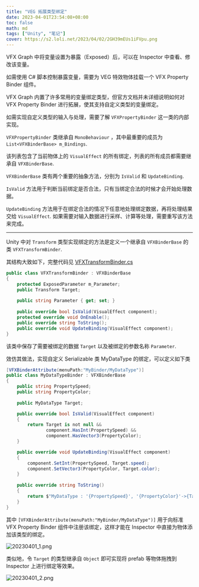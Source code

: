 ```yaml
---
title: "VEG 拓展类型绑定"
date: 2023-04-01T23:54:08+08:00
toc: false
math: md
tags: ["Unity", "笔记"]
cover: https://s2.loli.net/2023/04/02/2GH39mEUs1iFVpu.png
---
```


VFX Graph 中将变量设置为暴露（Exposed）后，可以在 Inspector 中查看、修改该变量。

如需使用 C# 脚本控制暴露变量，需要为 VEG 特效物体挂载一个 VFX Property Binder 组件。

VFX Graph 内置了许多常用的变量绑定类型，但官方文档并未详细说明如何对 VFX Property Binder 进行拓展，使其支持自定义类型的变量绑定。

如需实现自定义类型的输入与处理，需要了解 `VFXPropertyBinder` 这一类的内部实现。

`VFXPropertyBinder` 类继承自 `MonoBehaviour` ，其中最重要的成员为 `List<VFXBinderBase> m_Bindings`.

该列表包含了当前物体上的 `VisualEffect` 的所有绑定，列表的所有成员都需要继承自 `VFXBinderBase`.

`VFXBinderBase` 类有两个重要的抽象方法，分别为 `IsValid` 和 `UpdateBinding`.

`IsValid` 方法用于判断当前绑定是否合法，只有当绑定合法的时候才会开始处理数据。

`UpdateBinding` 方法用于在绑定合法的情况下任意地处理绑定数据，再将处理结果交给 `VisualEffect`. 如果需要对输入数据进行采样、计算等处理，需要重写该方法来完成。

---

Unity 中对 `Transform` 类型实现绑定的方法是定义一个继承自 `VFXBinderBase` 的类 `VFXTransformBinder`.

其结构大致如下，完整代码见 [VFXTransformBinder.cs](https://github.com/NavidK0/unity-visualeffectgraph-builtin/blob/main/Runtime/Utilities/PropertyBinding/Implementation/VFXTransformBinder.cs)

```cs
public class VFXTransformBinder : VFXBinderBase
{
    protected ExposedParameter m_Parameter;
    public Transform Target;
    
    public string Parameter { get; set; }
    
    public override bool IsValid(VisualEffect component);
    protected override void OnEnable();
    public override string ToString();
    public override void UpdateBinding(VisualEffect component);
}
```

该类中保存了需要被绑定的数据 `Target` 以及被绑定的参数名称 `Parameter`.

效仿其做法，实现自定义 Serializable 类 MyDataType 的绑定，可以定义如下类

```cs
[VFXBinderAttribute(menuPath:"MyBinder/MyDataType")]
public class MyDataTypeBinder : VFXBinderBase
{
    public string PropertySpeed;
    public string PropertyColor;
    
    public MyDataType Target;

    public override bool IsValid(VisualEffect component)
    {
        return Target is not null && 
               component.HasInt(PropertySpeed) &&
               component.HasVector3(PropertyColor);
    }

    public override void UpdateBinding(VisualEffect component)
    {
        component.SetInt(PropertySpeed, Target.speed);
        component.SetVector3(PropertyColor, Target.color);
    }
    
    public override string ToString()
    {
        return $"MyDataType : '{PropertySpeed}', '{PropertyColor}'->{Target}";
    }
}
```

其中 `[VFXBinderAttribute(menuPath:"MyBinder/MyDataType")]` 用于向标准 VFX Property Binder 组件中注册该绑定，这样才能在 Inspector 中直接为物体添加该类型的绑定。

![20230401_1.png](https://s2.loli.net/2023/04/02/gm5XRh3LCfT1JEq.png)

类似地，令 `Target` 的类型继承自 `Object` 即可实现将 prefab 等物体拖拽到 Inspector 上进行绑定等效果。

![20230401_2.png](https://s2.loli.net/2023/04/02/1KCyqVuz4IBRidF.png)
